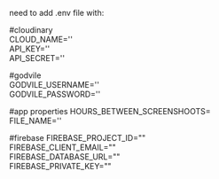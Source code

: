 need to add .env file with:

#cloudinary  
CLOUD_NAME=''  
API_KEY=''  
API_SECRET=''  

#godvile  
GODVILE_USERNAME=''  
GODVILE_PASSWORD=''  

#app properties
HOURS_BETWEEN_SCREENSHOOTS=  
FILE_NAME=''  

#firebase
FIREBASE_PROJECT_ID=""  
FIREBASE_CLIENT_EMAIL=""  
FIREBASE_DATABASE_URL=""  
FIREBASE_PRIVATE_KEY=""  
